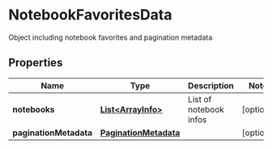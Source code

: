 

# NotebookFavoritesData

Object including notebook favorites and pagination metadata

## Properties

Name | Type | Description | Notes
------------ | ------------- | ------------- | -------------
**notebooks** | [**List&lt;ArrayInfo&gt;**](ArrayInfo.md) | List of notebook infos |  [optional]
**paginationMetadata** | [**PaginationMetadata**](PaginationMetadata.md) |  |  [optional]



